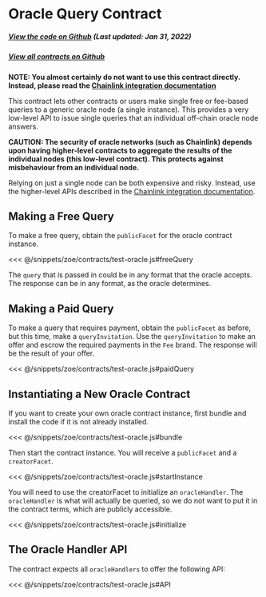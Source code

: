 # Oracle Query Contract

<Zoe-Version/>

##### [View the code on Github](https://github.com/Agoric/agoric-sdk/blob/4c4da6a7ae76aebbff2af48613008978eb04462b/packages/zoe/src/contracts/oracle.js) (Last updated: Jan 31, 2022)
##### [View all contracts on Github](https://github.com/Agoric/agoric-sdk/tree/HEAD/packages/zoe/src/contracts)

**NOTE: You almost certainly do not want to use this contract directly.
Instead, please read the [Chainlink integration
documentation](/guides/chainlink-integration.md)**

This contract lets other contracts or users make single free or fee-based
queries to a generic oracle node (a single instance).  This provides a very
low-level API to issue single queries that an individual off-chain oracle node
answers.

**CAUTION: The security of oracle networks (such as Chainlink) depends upon
having higher-level contracts to aggregate the results of the individual nodes
(this low-level contract).  This protects against misbehaviour from an
individual node.**

Relying on just a single node can be both expensive and risky. Instead, use the
higher-level APIs described in the [Chainlink integration
documentation](/guides/chainlink-integration.md).

## Making a Free Query

To make a free query, obtain the `publicFacet` for the oracle contract
instance. 

<<< @/snippets/zoe/contracts/test-oracle.js#freeQuery

The `query` that is passed in could be in any format that the
oracle accepts. The response can be in any format, as the oracle determines.

## Making a Paid Query

To make a query that requires payment, obtain the `publicFacet` as
before, but this time, make a `queryInvitation`. Use the
`queryInvitation` to make an offer and escrow the required payments in
the `Fee` brand. The response will be the result of your offer.

<<< @/snippets/zoe/contracts/test-oracle.js#paidQuery

## Instantiating a New Oracle Contract

If you want to create your own oracle contract instance, first bundle
and install the code if it is not already installed.

<<< @/snippets/zoe/contracts/test-oracle.js#bundle

Then start the contract instance. You will receive a `publicFacet` and
a `creatorFacet`.

<<< @/snippets/zoe/contracts/test-oracle.js#startInstance

You will need to use the creatorFacet to initialize an
`oracleHandler`. The `oracleHandler` is what will actually be queried,
so we do not want to put it in the contract terms, which are publicly
accessible. 

<<< @/snippets/zoe/contracts/test-oracle.js#initialize

## The Oracle Handler API

The contract expects all `oracleHandlers` to offer the following API:

<<< @/snippets/zoe/contracts/test-oracle.js#API



